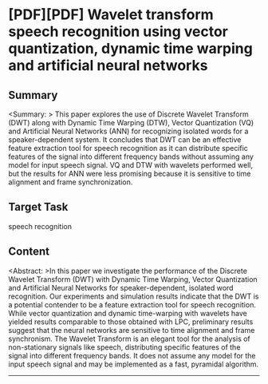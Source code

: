 # [PDF][PDF] Wavelet transform speech recognition using vector quantization, dynamic time warping and artificial neural networks

## Summary

<Summary: > This paper explores the use of Discrete Wavelet Transform (DWT) along with Dynamic Time Warping (DTW), Vector Quantization (VQ) and Artificial Neural Networks (ANN) for recognizing isolated words for a speaker-dependent system. It concludes that DWT can be an effective feature extraction tool for speech recognition as it can distribute specific features of the signal into different frequency bands without assuming any model for input speech signal. VQ and DTW with wavelets performed well, but the results for ANN were less promising because it is sensitive to time alignment and frame synchronization.


## Target Task

speech recognition

## Content

<Abstract: >In this paper we investigate the performance of the Discrete Wavelet Transform (DWT) with Dynamic Time Warping, Vector Quantization and Artificial Neural Networks for speaker-dependent, isolated word recognition. Our experiments and simulation results indicate that the DWT is a potential contender to be a feature extraction tool for speech recognition. While vector quantization and dynamic time-warping with wavelets have yielded results comparable to those obtained with LPC, preliminary results suggest that the neural networks are sensitive to time alignment and frame synchronism. The Wavelet Transform is an elegant tool for the analysis of non-stationary signals like speech, distributing specific features of the signal into different frequency bands. It does not assume any model for the input speech signal and may be implemented as a fast, pyramidal algorithm.



---

